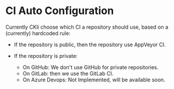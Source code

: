 # CI Auto Configuration

Currently CKli choose which CI a repository should use, based on a (currently) hardcoded rule:

- If the repository is public, then the repository use AppVeyor CI.

- If the repository is private:
  - On GitHub: We don't use GitHub for private repositories.
  - On GitLab: then we use the GitLab CI.
  - On Azure Devops: Not Implemented, will be available soon.

